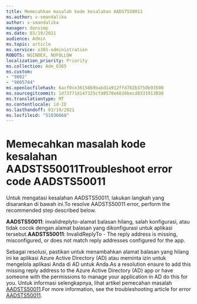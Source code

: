 ```yaml
---
title: Memecahkan masalah kode kesalahan AADSTS50011
ms.author: v-smandalika
author: v-smandalika
manager: dansimp
ms.date: 03/19/2021
audience: Admin
ms.topic: article
ms.service: o365-administration
ROBOTS: NOINDEX, NOFOLLOW
localization_priority: Priority
ms.collection: Adm_O365
ms.custom:
- "9802"
- "9005744"
ms.openlocfilehash: 6acf0ce3615669babd1a912ffd782b3750b93500
ms.sourcegitcommit: 1d73771d147325cfd8578e6816becd8331913890
ms.translationtype: MT
ms.contentlocale: id-ID
ms.lasthandoff: 03/19/2021
ms.locfileid: "51036668"
---
```

# <a name="troubleshoot-error-code-aadsts50011"></a><span data-ttu-id="33e7f-102">Memecahkan masalah kode kesalahan AADSTS50011</span><span class="sxs-lookup"><span data-stu-id="33e7f-102">Troubleshoot error code AADSTS50011</span></span>

<span data-ttu-id="33e7f-103">Untuk mengatasi kesalahan AADSTS50011, lakukan langkah yang disarankan di bawah ini.</span><span class="sxs-lookup"><span data-stu-id="33e7f-103">To resolve AADSTS50011 error, perform the recommended step described below.</span></span>

<span data-ttu-id="33e7f-104">**AADSTS50011**: invalidreplyto-alamat balasan hilang, salah konfigurasi, atau tidak cocok dengan alamat balasan yang dikonfigurasi untuk aplikasi tersebut.</span><span class="sxs-lookup"><span data-stu-id="33e7f-104">**AADSTS50011**: InvalidReplyTo - The reply address is missing, misconfigured, or does not match reply addresses configured for the app.</span></span>

<span data-ttu-id="33e7f-105">Sebagai resolusi, pastikan untuk menambahkan alamat balasan yang hilang ini ke aplikasi Azure Active Directory (AD) atau meminta izin untuk mengelola aplikasi Anda di AD untuk Anda.</span><span class="sxs-lookup"><span data-stu-id="33e7f-105">As a resolution ensure to add this missing reply address to the Azure Active Directory (AD) app or have someone with the permissions to manage your application in AD do this for you.</span></span> <span data-ttu-id="33e7f-106">Untuk informasi selengkapnya, lihat artikel pemecahan masalah [AADSTS50011](https://docs.microsoft.com/troubleshoot/azure/active-directory/error-code-aadsts50011-reply-url-mismatch).</span><span class="sxs-lookup"><span data-stu-id="33e7f-106">For more information, see the troubleshooting article for error [AADSTS50011](https://docs.microsoft.com/troubleshoot/azure/active-directory/error-code-aadsts50011-reply-url-mismatch).</span></span>